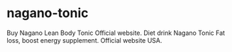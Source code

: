 # nagano-tonic
Buy Nagano Lean Body Tonic Official website. Diet drink Nagano Tonic Fat loss, boost energy supplement. Official website USA.
